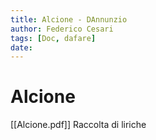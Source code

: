 ```yaml
---
title: Alcione - DAnnunzio
author: Federico Cesari
tags: [Doc, dafare]
date: 
---
```


# Alcione
[[Alcione.pdf]]
Raccolta di liriche